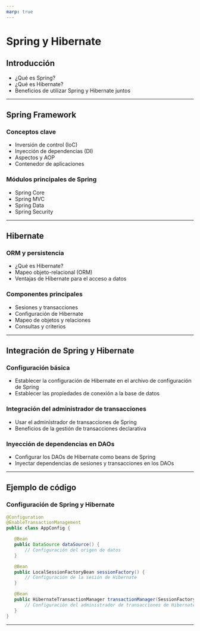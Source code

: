 ```yaml
---
marp: true
---
```


# Spring y Hibernate

## Introducción

- ¿Qué es Spring?
- ¿Qué es Hibernate?
- Beneficios de utilizar Spring y Hibernate juntos

---

## Spring Framework

### Conceptos clave

- Inversión de control (IoC)
- Inyección de dependencias (DI)
- Aspectos y AOP
- Contenedor de aplicaciones

### Módulos principales de Spring

- Spring Core
- Spring MVC
- Spring Data
- Spring Security

---

## Hibernate

### ORM y persistencia

- ¿Qué es Hibernate?
- Mapeo objeto-relacional (ORM)
- Ventajas de Hibernate para el acceso a datos

### Componentes principales

- Sesiones y transacciones
- Configuración de Hibernate
- Mapeo de objetos y relaciones
- Consultas y criterios

---

## Integración de Spring y Hibernate

### Configuración básica

- Establecer la configuración de Hibernate en el archivo de configuración de Spring
- Establecer las propiedades de conexión a la base de datos

### Integración del administrador de transacciones

- Usar el administrador de transacciones de Spring
- Beneficios de la gestión de transacciones declarativa

### Inyección de dependencias en DAOs

- Configurar los DAOs de Hibernate como beans de Spring
- Inyectar dependencias de sesiones y transacciones en los DAOs

---

## Ejemplo de código

### Configuración de Spring y Hibernate

```java
@Configuration
@EnableTransactionManagement
public class AppConfig {

   @Bean
   public DataSource dataSource() {
       // Configuración del origen de datos
   }

   @Bean
   public LocalSessionFactoryBean sessionFactory() {
       // Configuración de la sesión de Hibernate
   }

   @Bean
   public HibernateTransactionManager transactionManager(SessionFactory sessionFactory) {
       // Configuración del administrador de transacciones de Hibernate
   }
}

```

---

